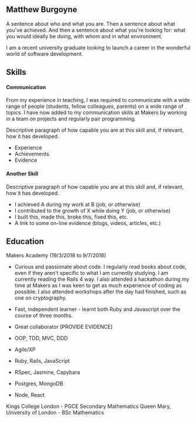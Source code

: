 ## Matthew Burgoyne

A sentence about who and what you are. Then a sentence about what you've achieved. And then a sentence about what you're looking for: what you would ideally be doing, with whom and in what environment.

I am a recent university graduate looking to launch a career in the wonderful world of software development.

## Skills

#### Communication

From my experience in teaching, I was required to communicate with a wide range of people (students, fellow colleagues, parents) on a wide range of topics. I have now added to my communication skills at Makers by working in a team on projects and regularly pair programming. 

Descriptive paragraph of how capable you are at this skill and, if relevant, how it has developed.

- Experience
- Achievements
- Evidence

#### Another Skill

Descriptive paragraph of how capable you are at this skill and, if relevant, how it has developed.

- I achieved A during my work at B (job, or otherwise)
- I contributed to the growth of X while doing Y (job, or otherwise)
- I built this, made this, broke this, fixed this, etc.
- A link to some on-line evidence (blogs, videos, articles, etc.)

## Education
Makers Academy (19/3/2018 to 9/7/2018)

- Curious and passionate about code. I regularly read books about code, even if they aren't specific to what I am currently studying. I am currently reading the Rails 4 way. I also attended a hackathon during my time at Makers as I was keen to get as much experience of coding as possible. I also attended workshops after the day had finished, such as one on cryptography.
- Fast, independent learner - learnt both Ruby and Javascript over the course of three months.
- Great collaborator [PROVIDE EVIDENCE]

- OOP, TDD, MVC, DDD
- Agile/XP
- Ruby, Rails, JavaScript
- RSpec, Jasmine, Capybara
- Postgres, MongoDB
- Node, React


Kings College London - PGCE Secondary Mathematics
Queen Mary, University of London - BSc Mathematics

